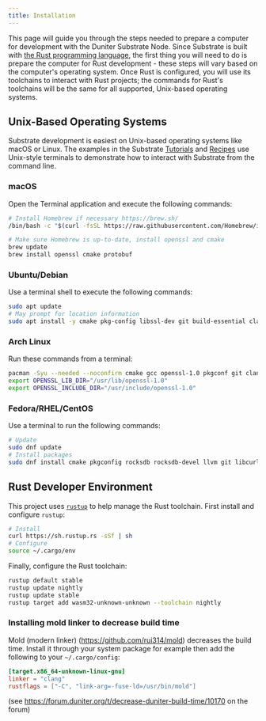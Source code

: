 ```yaml
---
title: Installation
---
```


This page will guide you through the steps needed to prepare a computer for
development with the Duniter Substrate Node. Since Substrate is built with
[the Rust programming language](https://www.rust-lang.org/), the first thing you
will need to do is prepare the computer for Rust development - these steps will
vary based on the computer's operating system. Once Rust is configured, you will
use its toolchains to interact with Rust projects; the commands for Rust's
toolchains will be the same for all supported, Unix-based operating systems.

## Unix-Based Operating Systems

Substrate development is easiest on Unix-based operating systems like macOS or
Linux. The examples in the Substrate
[Tutorials](https://substrate.dev/tutorials) and
[Recipes](https://substrate.dev/recipes/) use Unix-style terminals to
demonstrate how to interact with Substrate from the command line.

### macOS

Open the Terminal application and execute the following commands:

```bash
# Install Homebrew if necessary https://brew.sh/
/bin/bash -c "$(curl -fsSL https://raw.githubusercontent.com/Homebrew/install/master/install.sh)"

# Make sure Homebrew is up-to-date, install openssl and cmake
brew update
brew install openssl cmake protobuf
```

### Ubuntu/Debian

Use a terminal shell to execute the following commands:

```bash
sudo apt update
# May prompt for location information
sudo apt install -y cmake pkg-config libssl-dev git build-essential clang libclang-dev curl protobuf-compiler
```

### Arch Linux

Run these commands from a terminal:

```bash
pacman -Syu --needed --noconfirm cmake gcc openssl-1.0 pkgconf git clang
export OPENSSL_LIB_DIR="/usr/lib/openssl-1.0"
export OPENSSL_INCLUDE_DIR="/usr/include/openssl-1.0"
```

### Fedora/RHEL/CentOS

Use a terminal to run the following commands:

```bash
# Update
sudo dnf update
# Install packages
sudo dnf install cmake pkgconfig rocksdb rocksdb-devel llvm git libcurl libcurl-devel curl-devel clang
```

## Rust Developer Environment

This project uses [`rustup`](https://rustup.rs/) to help manage the Rust
toolchain. First install and configure `rustup`:

```bash
# Install
curl https://sh.rustup.rs -sSf | sh
# Configure
source ~/.cargo/env
```

Finally, configure the Rust toolchain:

```bash
rustup default stable
rustup update nightly
rustup update stable
rustup target add wasm32-unknown-unknown --toolchain nightly
```

### Installing mold linker to decrease build time

Mold (modern linker) (https://github.com/rui314/mold) decreases the build time.
Install it through your system package for example then add the following to
your `~/.cargo/config`:

```toml
[target.x86_64-unknown-linux-gnu]
linker = "clang"
rustflags = ["-C", "link-arg=-fuse-ld=/usr/bin/mold"]
```

(see https://forum.duniter.org/t/decrease-duniter-build-time/10170 on the forum)
